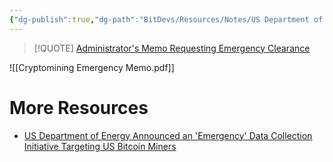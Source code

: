 ```yaml
---
{"dg-publish":true,"dg-path":"BitDevs/Resources/Notes/US Department of Energy Announced an 'Emergency' Data Collection Initiative Targeting US Bitcoin Miners.md","permalink":"/bit-devs/resources/notes/us-department-of-energy-announced-an-emergency-data-collection-initiative-targeting-us-bitcoin-miners/","title":"US Department of Energy Announced an 'Emergency' Data Collection Initiative Targeting US Bitcoin Miners","tags":["bitdevs","bitcoin","regulation","socratic-31","mining","surveillance"],"noteIcon":"3","created":"2024-02-17T19:23:28.333-10:00","updated":"2024-02-17T19:29:08.808-10:00"}
---
```



> [!QUOTE] [Administrator's Memo Requesting Emergency Clearance](https://www.reginfo.gov/public/do/PRAViewDocument)
> 
![[Cryptomining Emergency Memo.pdf]]

# More Resources
- [US Department of Energy Announced an 'Emergency' Data Collection Initiative Targeting US Bitcoin Miners](https://www.nobsbitcoin.com/us-department-of-energy-announced-an-emergency-data-collection-initiative-targeting-us-bitcoin-miners/)